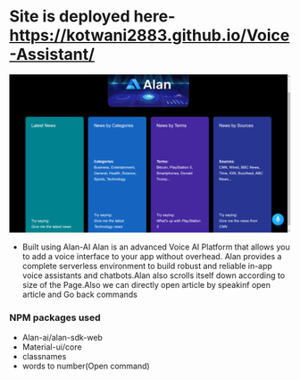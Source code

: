 # Site is deployed here-https://kotwani2883.github.io/Voice-Assistant/



![Screenshot](S1.png)

* Built using Alan-AI
Alan is an advanced Voice AI Platform that allows you to add a voice interface to your app without overhead. Alan provides a complete serverless environment to build robust and reliable in-app voice assistants and chatbots.Alan also scrolls itself down according to size of the Page.Also we can directly open article by speakinf open article and Go back commands

### NPM packages used
* Alan-ai/alan-sdk-web
* Material-ui/core
* classnames
* words to number(Open command)

